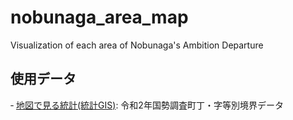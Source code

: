 # nobunaga_area_map
Visualization of each area of Nobunaga's Ambition Departure

## 使用データ
‐ [地図で見る統計(統計GIS)](https://www.e-stat.go.jp/gis/statmap-search?page=1&type=2&aggregateUnitForBoundary=A&toukeiCode=00200521&toukeiYear=2020&serveyId=A002005212020&datum=2011): 令和2年国勢調査町丁・字等別境界データ
